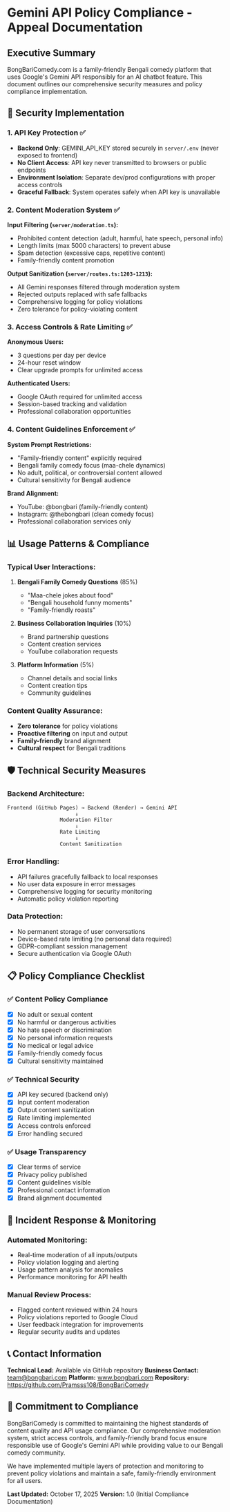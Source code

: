 # Gemini API Policy Compliance - Appeal Documentation

## Executive Summary
BongBariComedy.com is a family-friendly Bengali comedy platform that uses Google's Gemini API responsibly for an AI chatbot feature. This document outlines our comprehensive security measures and policy compliance implementation.

## 🔐 Security Implementation

### 1. API Key Protection ✅
- **Backend Only**: GEMINI_API_KEY stored securely in `server/.env` (never exposed to frontend)
- **No Client Access**: API key never transmitted to browsers or public endpoints
- **Environment Isolation**: Separate dev/prod configurations with proper access controls
- **Graceful Fallback**: System operates safely when API key is unavailable

### 2. Content Moderation System ✅
**Input Filtering (`server/moderation.ts`):**
- Prohibited content detection (adult, harmful, hate speech, personal info)
- Length limits (max 5000 characters) to prevent abuse
- Spam detection (excessive caps, repetitive content)
- Family-friendly content promotion

**Output Sanitization (`server/routes.ts:1203-1213`):**
- All Gemini responses filtered through moderation system
- Rejected outputs replaced with safe fallbacks
- Comprehensive logging for policy violations
- Zero tolerance for policy-violating content

### 3. Access Controls & Rate Limiting ✅
**Anonymous Users:**
- 3 questions per day per device
- 24-hour reset window
- Clear upgrade prompts for unlimited access

**Authenticated Users:**
- Google OAuth required for unlimited access
- Session-based tracking and validation
- Professional collaboration opportunities

### 4. Content Guidelines Enforcement ✅
**System Prompt Restrictions:**
- "Family-friendly content" explicitly required
- Bengali family comedy focus (maa-chele dynamics)
- No adult, political, or controversial content allowed
- Cultural sensitivity for Bengali audience

**Brand Alignment:**
- YouTube: @bongbari (family-friendly content)
- Instagram: @thebongbari (clean comedy focus)
- Professional collaboration services only

## 📊 Usage Patterns & Compliance

### Typical User Interactions:
1. **Bengali Family Comedy Questions** (85%)
   - "Maa-chele jokes about food"
   - "Bengali household funny moments"
   - "Family-friendly roasts"

2. **Business Collaboration Inquiries** (10%)
   - Brand partnership questions
   - Content creation services
   - YouTube collaboration requests

3. **Platform Information** (5%)
   - Channel details and social links
   - Content creation tips
   - Community guidelines

### Content Quality Assurance:
- **Zero tolerance** for policy violations
- **Proactive filtering** on input and output
- **Family-friendly** brand alignment
- **Cultural respect** for Bengali traditions

## 🛡️ Technical Security Measures

### Backend Architecture:
```
Frontend (GitHub Pages) → Backend (Render) → Gemini API
                      ↓
                 Moderation Filter
                      ↓
                 Rate Limiting
                      ↓
                 Content Sanitization
```

### Error Handling:
- API failures gracefully fallback to local responses
- No user data exposure in error messages
- Comprehensive logging for security monitoring
- Automatic policy violation reporting

### Data Protection:
- No permanent storage of user conversations
- Device-based rate limiting (no personal data required)
- GDPR-compliant session management
- Secure authentication via Google OAuth

## 📋 Policy Compliance Checklist

### ✅ Content Policy Compliance
- [x] No adult or sexual content
- [x] No harmful or dangerous activities
- [x] No hate speech or discrimination
- [x] No personal information requests
- [x] No medical or legal advice
- [x] Family-friendly comedy focus
- [x] Cultural sensitivity maintained

### ✅ Technical Security
- [x] API key secured (backend only)
- [x] Input content moderation
- [x] Output content sanitization
- [x] Rate limiting implemented
- [x] Access controls enforced
- [x] Error handling secured

### ✅ Usage Transparency
- [x] Clear terms of service
- [x] Privacy policy published
- [x] Content guidelines visible
- [x] Professional contact information
- [x] Brand alignment documented

## 🔄 Incident Response & Monitoring

### Automated Monitoring:
- Real-time moderation of all inputs/outputs
- Policy violation logging and alerting
- Usage pattern analysis for anomalies
- Performance monitoring for API health

### Manual Review Process:
- Flagged content reviewed within 24 hours
- Policy violations reported to Google Cloud
- User feedback integration for improvements
- Regular security audits and updates

## 📞 Contact Information

**Technical Lead:** Available via GitHub repository
**Business Contact:** team@bongbari.com
**Platform:** www.bongbari.com
**Repository:** https://github.com/Pramsss108/BongBariComedy

## 🎯 Commitment to Compliance

BongBariComedy is committed to maintaining the highest standards of content quality and API usage compliance. Our comprehensive moderation system, strict access controls, and family-friendly brand focus ensure responsible use of Google's Gemini API while providing value to our Bengali comedy community.

We have implemented multiple layers of protection and monitoring to prevent policy violations and maintain a safe, family-friendly environment for all users.

**Last Updated:** October 17, 2025
**Version:** 1.0 (Initial Compliance Documentation)